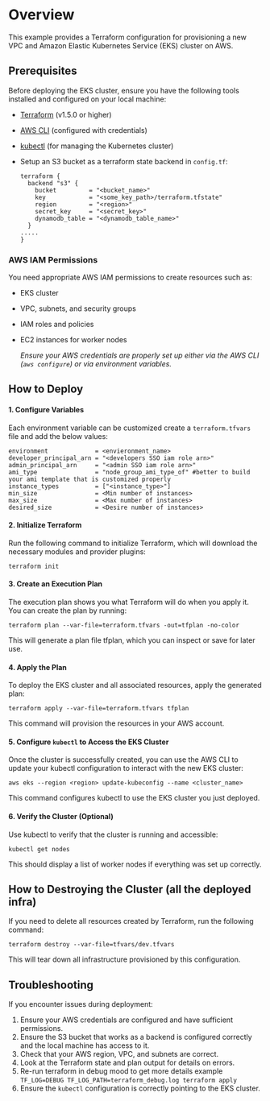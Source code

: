 # Overview

This example provides a Terraform configuration for provisioning a new VPC and Amazon Elastic Kubernetes Service (EKS) cluster on AWS.

## Prerequisites
Before deploying the EKS cluster, ensure you have the following tools installed and configured on your local machine:

- [Terraform](https://www.terraform.io/downloads.html) (v1.5.0 or higher)
- [AWS CLI](https://docs.aws.amazon.com/cli/latest/userguide/install-cliv2.html) (configured with credentials)
- [kubectl](https://kubernetes.io/docs/tasks/tools/) (for managing the Kubernetes cluster)
- Setup an S3 bucket as a terraform state backend in `config.tf`:

  ```
  terraform {
    backend "s3" {
      bucket         = "<bucket_name>"
      key            = "<some_key_path>/terraform.tfstate"
      region         = "<region>"
      secret_key     = "<secret_key>"
      dynamodb_table = "<dynamodb_table_name>"
    }
  .....
  }
  ```

### AWS IAM Permissions

You need appropriate AWS IAM permissions to create resources such as:

- EKS cluster
- VPC, subnets, and security groups
- IAM roles and policies
- EC2 instances for worker nodes
  
  *Ensure your AWS credentials are properly set up either via the AWS CLI (`aws configure`) or via environment variables.*

## How to Deploy 

#### 1. Configure Variables
Each environment variable can be customized create a `terraform.tfvars` file and add the below values:

```
environment             = <envieronment_name>
developer_principal_arn = "<developers SSO iam role arn>"
admin_principal_arn     = "<admin SSO iam role arn>"
ami_type                = "node_group_ami_type_of" #better to build your ami template that is customized properly
instance_types          = ["<instance_type>"]
min_size                = <Min number of instances>
max_size                = <Max number of instances>
desired_size            = <Desire number of instances>
```
#### 2. Initialize Terraform
Run the following command to initialize Terraform, which will download the necessary modules and provider plugins:

```
terraform init
```

#### 3. Create an Execution Plan
The execution plan shows you what Terraform will do when you apply it. You can create the plan by running:

```
terraform plan --var-file=terraform.tfvars -out=tfplan -no-color
```
This will generate a plan file tfplan, which you can inspect or save for later use.

#### 4. Apply the Plan
To deploy the EKS cluster and all associated resources, apply the generated plan:

```
terraform apply --var-file=terraform.tfvars tfplan
```
This command will provision the resources in your AWS account.

#### 5. Configure `kubectl` to Access the EKS Cluster
Once the cluster is successfully created, you can use the AWS CLI to update your kubectl configuration to interact with the new EKS cluster:

```
aws eks --region <region> update-kubeconfig --name <cluster_name>
```
This command configures kubectl to use the EKS cluster you just deployed.

#### 6. Verify the Cluster (Optional)
Use kubectl to verify that the cluster is running and accessible:

```
kubectl get nodes
```
This should display a list of worker nodes if everything was set up correctly.

## How to Destroying the Cluster (all the deployed infra)
If you need to delete all resources created by Terraform, run the following command:

```
terraform destroy --var-file=tfvars/dev.tfvars
```
This will tear down all infrastructure provisioned by this configuration.

## Troubleshooting

If you encounter issues during deployment:

1. Ensure your AWS credentials are configured and have sufficient permissions.
2. Ensure the S3 bucket that works as a backend is configured correctly and the local machine has access to it.
3. Check that your AWS region, VPC, and subnets are correct.
4. Look at the Terraform state and plan output for details on errors.
5. Re-run terraform in debug mood to get more details example `TF_LOG=DEBUG TF_LOG_PATH=terraform_debug.log terraform apply`
6. Ensure the `kubectl` configuration is correctly pointing to the EKS cluster.
